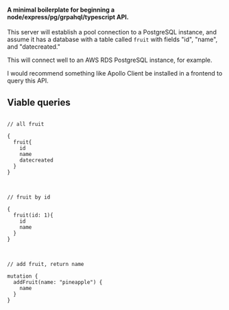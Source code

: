 <h4>A minimal boilerplate for beginning a node/express/pg/grpahql/typescript API.</h4>

This server will establish a pool connection to a PostgreSQL instance, and assume it has a database with a table called <code>fruit</code> with fields "id", "name", and "datecreated."

This will connect well to an AWS RDS PostgreSQL instance, for example. 

I would recommend something like Apollo Client be installed in a frontend to query this API.

<h2>Viable queries</h2>

<pre>
<code>
// all fruit 

{
  fruit{
    id
    name
    datecreated
  }  
}
</code>
</pre>

<pre>
<code>
// fruit by id

{
  fruit(id: 1){
    id
    name
  }  
}
</code>
</pre>


<pre>
<code>
// add fruit, return name

mutation {
  addFruit(name: "pineapple") {
    name
  }
}
</code>
</pre>
